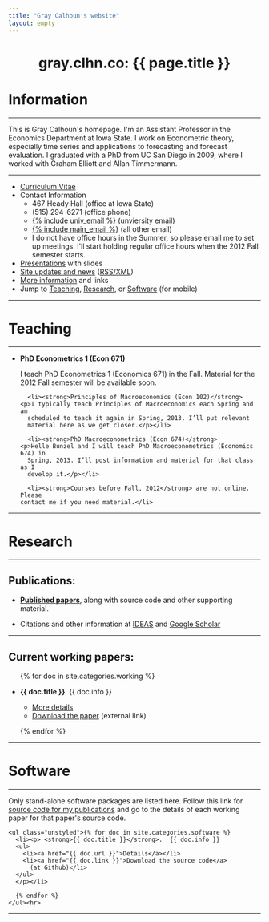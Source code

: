```yaml
---
title: "Gray Calhoun's website"
layout: empty
---
```


<div class="row-fluid">
  <div class="span12">
    <div class="page-header" align = "center">
      <h1>gray.clhn.co: {{ page.title }}</h1>
    </div>
</div></div>

<div class="row-fluid">
  <div class="span3"><h1>Information</h1><hr> <p>This is Gray Calhoun's
    homepage.  I'm an Assistant Professor in the Economics Department
    at Iowa State.  I work on Econometric theory, especially time
    series and applications to forecasting and forecast evaluation.  I
    graduated with a PhD from UC San Diego in 2009, where I worked
    with Graham Elliott and Allan Timmermann.</p>
    <hr>
    <ul class="unstyled">
      <li><a href="/gcalhoun-cv.html">Curriculum Vitae</a></li>
      <li>Contact Information<ul>
	  <li>467 Heady Hall (office at Iowa State)</li>
	  <li>(515) 294-6271 (office phone)</li>
	  <li><a href="mailto:{% include univ_email %}">{% include univ_email %}</a> (unviersity email)</li>
	  <li><a href="mailto:{% include main_email %}">{% include main_email %}</a> (all other email)</li>
	  <li>I do not have office hours in the Summer, so please email me
	    to set up meetings. I'll start holding regular office hours when
	    the 2012 Fall semester starts.</li>
      </ul></li>
      <li><a href="/talks/">Presentations</a> with slides</li>
      <li><a href="/updates.html">Site updates and news</a> 
	(<a href="/rss.xml">RSS/XML</a>)</li>
      <li><a href="/info.html">More information</a> and links</li>
      <li>Jump to <a href="index.html#Teaching">Teaching</a>, <a href="index.html#Research">Research</a>, 
	or <a href="index.html#Software">Software</a> (for mobile)</li>
    </ul><hr>
  </div>

  <a name="Teaching"> </a>
  <div class="span3"><h1>Teaching</h1><hr>
    <ul class="unstyled">
      <li><strong>PhD Econometrics 1 (Econ 671)</strong>
	<p>I teach PhD Econometrics 1 (Economics 671) in the Fall. Material for the 2012
	  Fall semester will be available soon.</p></li>
      
      <li><strong>Principles of Macroeconomics (Econ 102)</strong>
	<p>I typically teach Principles of Macroeconomics each Spring and am
	  scheduled to teach it again in Spring, 2013. I’ll put relevant
	  material here as we get closer.</p></li>
	
      <li><strong>PhD Macroeconometrics (Econ 674)</strong>
	<p>Helle Bunzel and I will teach PhD Macroeconometrics (Economics 674) in
	  Spring, 2013. I’ll post information and material for that class as I
	  develop it.</p></li>

      <li><strong>Courses before Fall, 2012</strong> are not online. Please
	contact me if you need material.</li>
  </ul><hr></div>

  <a name="Research"> </a>
  <div class="span3">
    <h1>Research</h1><hr>
    <h2>Publications:</h2>
    <ul class="unstyled">
      <li><p><a href="/papers/"><strong>Published papers</strong></a>, along with source code and other supporting material.</p></li>
      <li><p>Citations and other information at 
	<a href="http://ideas.repec.org/f/pca491.html">
	  IDEAS</a> and 
	<a href="http://scholar.google.com/citations?hl=en&user=OS8d9ycAAAAJ">
	  Google Scholar</a></p></li>
    </ul>
    <hr>
    <h2>Current working papers:</h2>
    <ul class="unstyled">
      {% for doc in site.categories.working %}
      <li><p> <strong>{{ doc.title }}</strong>. {{ doc.info }}
	  <ul><li><a href="{{ doc.url }}">More details</a></li>
	    <li><a href="{{ doc.link }}">Download the paper</a> 
	      (external link)</li></ul>
      </p></li>
      {% endfor %}
    </ul>
    <hr>
  </div>

  <a name="Software"> </a>
  <div class="span3"><h1>Software</h1><hr>
    <p>Only stand-alone software packages are listed here.  Follow
      this link for <a href="/papers/">source code for my publications</a>
      and go to the details of each working paper for that paper's source
      code.</p>

    <ul class="unstyled">{% for doc in site.categories.software %}
      <li><p> <strong>{{ doc.title }}</strong>.  {{ doc.info }}  
	  <ul>
	    <li><a href="{{ doc.url }}">Details</a></li>
	    <li><a href="{{ doc.link }}">Download the source code</a> 
	      (at Github)</li>
	  </ul>
      </p></li>
      
      {% endfor %}
    </ul><hr>
  </div>
</div>

<div class="row-fluid">
  <div class="span12"><hr></div>
</div>
